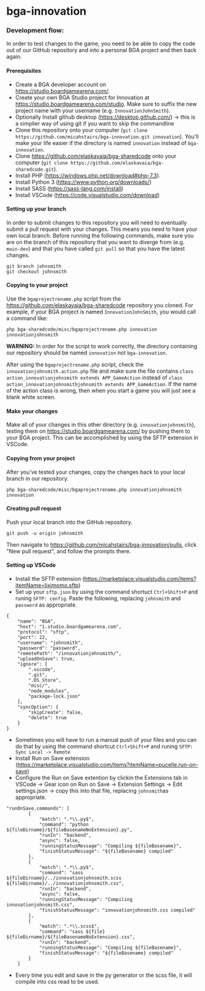 # bga-innovation

### Development flow:

In order to test changes to the game, you need to be able to copy the code out of our GitHub repository and into a personal BGA project and then back again.

#### Prerequisites
- Create a BGA developer account on https://studio.boardgamearena.com/.
- Create your own BGA Studio project for Innovation at https://studio.boardgamearena.com/studio. Make sure to suffix the new project name with your username (e.g. `InnovationJohnSmith`).
- Optionally Install github desktop (https://desktop.github.com/) -> this is a simplier way of using git if you want to skip the commandline
- Clone this repository onto your computer (`git clone https://github.com/micahstairs/bga-innovation.git innovation`). You'll make your life easier if the directory is named `innovation` instead of `bga-innovation`.
- Clone https://github.com/elaskavaia/bga-sharedcode onto your computer (`git clone https://github.com/elaskavaia/bga-sharedcode.git`).
- Install PHP (https://windows.php.net/download#php-7.3).
- Install Python 3 (https://www.python.org/downloads/)
- Install SASS (https://sass-lang.com/install)
- Install VSCode (https://code.visualstudio.com/download)

#### Setting up your branch
In order to submit changes to this repository you will need to eventually submit a pull request with your changes. This means you need to have your own local branch. Before running the following commands, make sure you are on the branch of this repository that you want to diverge from (e.g. `main-dev`) and that you have called `git pull` so that you have the latest changes.
```
git branch johnsmith
git checkout johnsmith
```

#### Copying to your project
Use the `bgaprojectrename.php` script from the https://github.com/elaskavaia/bga-sharedcode repository you cloned. For example, if your BGA project is named `InnovationJohnSmith`, you would call a command like:
```
php bga-sharedcode/misc/bgaprojectrename.php innovation innovationjohnsmith 
```
**WARNING:** In order for the script to work correctly, the directory containing our repository should be named `innovation` not `bga-innovation`.

After using the `bgaprojectrename.php` script, check the `innovationjohnsmith.action.php` file and make sure the file contains `class action_innovationjohnsmith extends APP_GameAction` instead of `class action_innovationjohnsmithjohnsmith extends APP_GameAction`. If the name of the action class is wrong, then when you start a game you will just see a blank white screen.

#### Make your changes
Make all of your changes in this other directory (e.g. `innovationjohnsmith`), testing them on https://studio.boardgamearena.com/ by pushing them to your BGA project. This can be accomplished by using the SFTP extension in VSCode.

#### Copying from your project
After you've tested your changes, copy the changes back to your local branch in our repository.
```
php bga-sharedcode/misc/bgaprojectrename.php innovationjohnsmith innovation  
```

#### Creating pull request
Push your local branch into the GitHub repository.
```
git push -u origin johnsmith
```
Then navigate to https://github.com/micahstairs/bga-innovation/pulls, click "New pull request", and follow the prompts there.

#### Setting up VSCode
- Install the SFTP extension (https://marketplace.visualstudio.com/items?itemName=liximomo.sftp)
- Set up your `sftp.json` by using the command shortuct `Ctrl+Shift+P` and runing `SFTP: config`. Paste the following, replacing `johnsmith` and `password` as appropriate.
```
{
    "name": "BGA",
    "host": "1.studio.boardgamearena.com",
    "protocol": "sftp",
    "port": 22,
    "username": "johnsmith",
    "password": "password",
    "remotePath": "/innovationjohnsmith/",
    "uploadOnSave": true,
    "ignore": [
        ".vscode",
        ".git",
        ".DS_Store",
        "misc/",
        "node_modules",
        "package-lock.json"
    ],
    "syncOption": {
        "skipCreate": false,
        "delete": true 
    }
}
```
- Sometimes you will have to run a manual push of your files and you can do that by using the command shortcut `Ctrl+Shift+P` and runing `SFTP: Sync Local -> Remote`
- Install Run on Save extension (https://marketplace.visualstudio.com/items?itemName=pucelle.run-on-save)
- Configure the Run on Save extention by clickin the Extensions tab in VSCode -> Gear icon on Run on Save -> Extension Settings -> Edit settings.json -> copy this into that file,  replacing `johnsmith`as appropriate.
```
"runOnSave.commands": [
        {  
            "match": ".*\\.py$",
            "command": "python ${fileDirname}/${fileBasenameNoExtension}.py",
            "runIn": "backend",
            "async": false,
            "runningStatusMessage": "Compiling ${fileBasename}",
            "finishStatusMessage": "${fileBasename} compiled"
        },
        {  
            "match": ".*\\.py$",
            "command": "sass ${fileDirname}/../innovationjohnsmith.scss ${fileDirname}/../innovationjohnsmith.css",
            "runIn": "backend",
            "async": false,
            "runningStatusMessage": "Compiling innovationjohnsmith.css",
            "finishStatusMessage": "innovationjohnsmith.css compiled"
        },
        {
            "match": ".*\\.scss$",
            "command": "sass ${file} ${fileDirname}/${fileBasenameNoExtension}.css",
            "runIn": "backend",
            "runningStatusMessage": "Compiling ${fileBasename}",
            "finishStatusMessage": "${fileBasename} compiled"
        }
    ]
```
- Every time you edit and save in the py generator or the scss file, it will compile into css read to be used.
 
